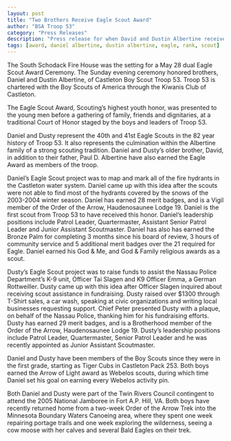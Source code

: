```yaml
--- 
layout: post
title: "Two Brothers Receive Eagle Scout Award"
author: "BSA Troop 53"
category: "Press Releases"
description: "Press release for when David and Dustin Albertine received their Eagle Scout ranks."
tags: [award, daniel albertine, dustin albertine, eagle, rank, scout]
---
```


The South Schodack Fire House was the setting for a May 28 dual Eagle Scout Award Ceremony.  The Sunday evening ceremony honored brothers, Daniel and Dustin Albertine, of Castleton Boy Scout Troop 53.  Troop 53 is chartered with the Boy Scouts of America through the Kiwanis Club of Castleton.

The Eagle Scout Award, Scouting’s highest youth honor, was presented to the young men before a gathering of family, friends and dignitaries, at a traditional Court of Honor staged by the boys and leaders of Troop 53.

Daniel and Dusty represent the 40th and 41st Eagle Scouts in the 82 year history of Troop 53. It also represents the culmination within the Albertine family of a strong scouting tradition. Daniel and Dusty’s older brother, David, in addition to their father, Paul D. Albertine have also earned the Eagle Award as members of the troop.

Daniel’s Eagle Scout project was to map and mark all of the fire hydrants in the Castleton water system.  Daniel came up with this idea after the scouts were not able to find most of the hydrants covered by the snows of the 2003-2004 winter season.  Daniel has earned 28 merit badges, and is a Vigil member of the Order of the Arrow, Haudenosaunee Lodge 19.  Daniel is the first scout from Troop 53 to have received this honor.  Daniel’s leadership positions include Patrol Leader, Quartermaster, Assistant Senior Patrol Leader and Junior Assistant Scoutmaster.  Daniel has also has earned the Bronze Palm for completing 3 months since his board of review, 3 hours of community service and 5 additional merit badges over the 21 required for Eagle.  Daniel earned his God & Me, and God & Family religious awards as a scout.

Dusty’s Eagle Scout project was to raise funds to assist the Nassau Police Department’s K-9 unit, Officer Tai Slagen and K9 Officer Emma, a German Rottweiller.  Dusty came up with this idea after Officer Slagen inquired about receiving scout assistance in fundraising.  Dusty raised over $1300 through T-Shirt sales, a car wash, speaking at civic organizations and writing local businesses requesting support.  Chief Peter presented Dusty with a plaque, on behalf of the Nassau Police, thanking him for his fundraising efforts.  Dusty has earned 29 merit badges, and is a Brotherhood member of the Order of the Arrow, Haudenosaunee Lodge 19.  Dusty’s leadership positions include Patrol Leader, Quartermaster, Senior Patrol Leader and he was recently appointed as Junior Assistant Scoutmaster.

Daniel and Dusty have been members of the Boy Scouts since they were in the first grade, starting as Tiger Cubs in Castleton Pack 253. Both boys earned the Arrow of Light award as Webelos scouts, during which time Daniel set his goal on earning every Webelos activity pin.

Both Daniel and Dusty were part of the Twin Rivers Council contingent to attend the 2005 National Jamboree in Fort A.P. Hill, VA.  Both boys have recently returned home from a two-week Order of the Arrow Trek into the Minnesota Boundary Waters Canoeing area, where they spent one week repairing portage trails and one week exploring the wilderness, seeing a cow moose with her calves and several Bald Eagles on their trek.
